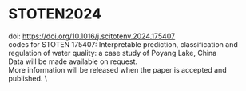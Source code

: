 # STOTEN2024
doi: https://doi.org/10.1016/j.scitotenv.2024.175407 \
codes for STOTEN 175407: Interpretable prediction, classification and regulation of water quality: a case study of Poyang Lake, China\
Data will be made available on request. \
More information will be released when the paper is accepted and published. \


